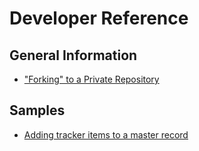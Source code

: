 # Developer Reference

## General Information

- ["Forking" to a Private Repository](forking_to_a_private_repository.md)

## Samples

- [Adding tracker items to a master record](../../dev_reference/samples/add-tracker-items-to-master.md)
